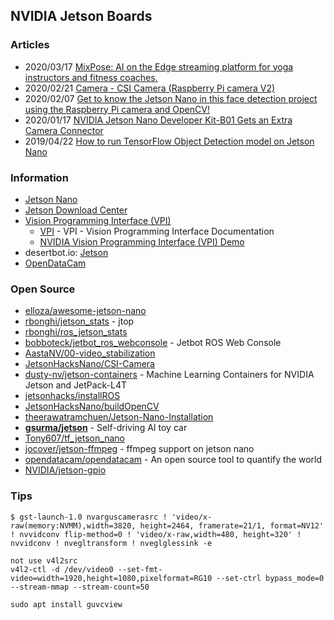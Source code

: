 ## NVIDIA Jetson Boards


### Articles
- 2020/03/17 [MixPose: AI on the Edge streaming platform for yoga instructors and fitness coaches.](https://www.hackster.io/mixpose/mixpose-722df5#toc-step-4--setup-webrtc-6)
- 2020/02/21 [Camera - CSI Camera (Raspberry Pi camera V2)](https://spyjetson.blogspot.com/2020/02/camera-csi-camera-raspberry-pi-camera-v2.html)
- 2020/02/07 [Get to know the Jetson Nano in this face detection project using the Raspberry Pi camera and OpenCV!](https://maker.pro/nvidia-jetson/tutorial/real-time-face-detection-on-jetson-nano-using-opencv)
- 2020/01/17 [NVIDIA Jetson Nano Developer Kit-B01 Gets an Extra Camera Connector](https://www.cnx-software.com/2020/01/17/nvidia-jetson-nano-developer-kit-b01-gets-an-extra-camera-connector/)
- 2019/04/22 [How to run TensorFlow Object Detection model on Jetson Nano](https://medium.com/swlh/how-to-run-tensorflow-object-detection-model-on-jetson-nano-8f8c6d4352e8)


### Information
- [Jetson Nano](https://elinux.org/Jetson_Nano)
- [Jetson Download Center](https://developer.nvidia.com/embedded/downloads)
- [Vision Programming Interface (VPI)](https://developer.nvidia.com/embedded/vpi)
    - [VPI](https://docs.nvidia.com/vpi/index.html) - VPI - Vision Programming Interface Documentation
    - [NVIDIA Vision Programming Interface (VPI) Demo](https://developer.ridgerun.com/wiki/index.php?title=NVIDIA_Vision_Programming_Interface_(VPI)_Demo)
- desertbot.io: [Jetson](https://desertbot.io/jetson/)
- [OpenDataCam](https://opendata.cam/)

### Open Source
- [elloza/awesome-jetson-nano](https://github.com/elloza/awesome-jetson-nano)
- [rbonghi/jetson_stats](https://github.com/rbonghi/jetson_stats) - jtop
- [rbonghi/ros_jetson_stats](https://github.com/rbonghi/ros_jetson_stats)
- [bobboteck/jetbot_ros_webconsole](https://github.com/bobboteck/jetbot_ros_webconsole) - Jetbot ROS Web Console
- [AastaNV/00-video_stabilization](https://github.com/AastaNV/00-video_stabilization)
- [JetsonHacksNano/CSI-Camera](https://github.com/JetsonHacksNano/CSI-Camera)
- [dusty-nv/jetson-containers](https://github.com/dusty-nv/jetson-containers) - Machine Learning Containers for NVIDIA Jetson and JetPack-L4T
- [jetsonhacks/installROS](https://github.com/jetsonhacks/installROS)
- [JetsonHacksNano/buildOpenCV](https://github.com/JetsonHacksNano/buildOpenCV)
- [theerawatramchuen/Jetson-Nano-Installation](https://github.com/theerawatramchuen/Jetson-Nano-Installation) 
- [**gsurma/jetson**](https://github.com/gsurma/jetson) - Self-driving AI toy car
- [Tony607/tf_jetson_nano](https://github.com/Tony607/tf_jetson_nano)
- [jocover/jetson-ffmpeg](https://github.com/jocover/jetson-ffmpeg) - ffmpeg support on jetson nano
- [opendatacam/opendatacam](https://github.com/opendatacam/opendatacam) - An open source tool to quantify the world
- [NVIDIA/jetson-gpio](https://github.com/NVIDIA/jetson-gpio)


### Tips
```
$ gst-launch-1.0 nvarguscamerasrc ! 'video/x-raw(memory:NVMM),width=3820, height=2464, framerate=21/1, format=NV12' ! nvvidconv flip-method=0 ! 'video/x-raw,width=480, height=320' ! nvvidconv ! nvegltransform ! nveglglessink -e
```

```
not use v4l2src
v4l2-ctl -d /dev/video0 --set-fmt-video=width=1920,height=1080,pixelformat=RG10 --set-ctrl bypass_mode=0 --stream-mmap --stream-count=50
```

```
sudo apt install guvcview
```

